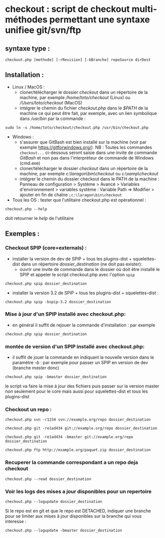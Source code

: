 # checkout : script de checkout multi-méthodes permettant une syntaxe unifiee git/svn/ftp

## syntaxe type : 
```
checkout.php [methode] [-rRevision] [-bBranche] repoSource dirDest
```

## Installation : 
- Linux / MacOS : 
	- cloner/télécharger le dossier *checkout* dans un répertoire de la machine, par exemple */home/toto/checkout* (Linux) ou */Users/toto/checkout* (MacOS)
	- intégrer le chemin du fichier *checkout.php* dans le *$PATH* de la machine ce qui peut être fait, par exemple, avec un lien symbolique dans */usr/bin* par la commande :
```
sudo ln -s /home/toto/checkout/checkout.php /usr/bin/checkout.php
```
- Windows : 
	- s'assurer que GitBash est bien installé sur la machine (voir par exemple https://gitforwindows.org/).
	NB : Toutes les commandes ```checkout...``` ci-dessous seront saisie dans une invite de commande *GitBash* et non pas dans l'interpréteur de commande de Windows (cmd.exe)
	- cloner/télécharger le dossier *checkout* dans un répertoire de la machine, par exemple *c:\laragon\bin\checkout* ou *c:\xamp\checkout*
	- intégrer le chemin du dossier checkout dans le PATH de la machine : 
	Panneau de configuration > Système > Avancé > Variables d'environnement > variables système : Variable Path ⇒ Modifier > ajouter en fin de chaîne ```;c:\laragon\bin\checkout```
- Tous les OS : tester que l'utilitaire checkout.php est opérationnel : 
```
checkout.php --help
```
doit retourner le *help* de l'utilitaire

## Exemples :
### Checkout SPIP (core+externals) :
- installer la version de dev de SPIP + tous les plugins-dist + squelettes-dist dans un répertoire *dossier_destination* (ne doit pas exister):
	- ouvrir une invite de commande dans le dossier où doit être installé le SPIP et appeler le script checkout.php avec l'option `spip`
```
checkout.php spip dossier_destination
```
- installer la version 3.2 de SPIP + tous les plugins-dist + squelettes-dist :
```
checkout.php spip -bspip-3.2 dossier_destination
```
### Mise à jour d'un SPIP installé avec checkout.php:
- en général il suffit de rejouer la commande d'installation : par exemple
```
checkout.php spip dossier_destination
```
### montée de version d'un SPIP installé avec checkout.php:
- il suffit de jouer la commande en indiquant la nouvelle version dans le paramètre *-b* :
par exemple pour passer un SPIP en version de dev (branche *master* donc)
```
checkout.php spip -bmaster dossier_destination
```
le script va faire la mise à jour des fichiers puis passer sur la version master non seulement pour le core mais aussi pour squelettes-dist et tous les plugins-dist

### Checkout un repo :
```
checkout.php svn -r1234 svn://example.org/repo dossier_destination
```
```
checkout.php git -re1ad434 git://example.org/repo dossier_destination
```
```
checkout.php git -re1ad434 -bmaster git://example.org/repo dossier_destination
```
```
checkout.php ftp http://example.org/paquet.zip dossier_destination
```

### Recuperer la commande correspondant a un repo deja checkout
```
checkout.php --read dossier_destination
```

### Voir les logs des mises a jour disponibles pour un repertoire
```
checkout.php --logupdate dossier_destination
```

Si le repo est en git et que le repo est DETACHED,
indiquer une branche pour se limiter aux mises à jour disponibles sur la branche qui vous interesse :
```
checkout.php --logupdate -bmaster dossier_destination
```

